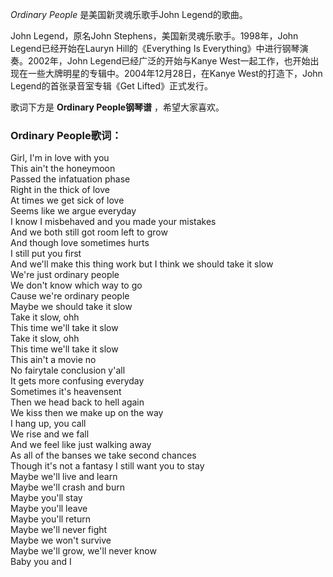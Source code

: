 

_Ordinary People_ 是美国新灵魂乐歌手John Legend的歌曲。  
  
John Legend，原名John Stephens，美国新灵魂乐歌手。1998年，John Legend已经开始在Lauryn
Hill的《Everything Is Everything》中进行钢琴演奏。2002年，John Legend已经广泛的开始与Kanye
West一起工作，也开始出现在一些大牌明星的专辑中。2004年12月28日，在Kanye West的打造下，John Legend的首张录音室专辑《Get
Lifted》正式发行。

歌词下方是 **Ordinary People钢琴谱** ，希望大家喜欢。

### Ordinary People歌词：

Girl, I'm in love with you  
This ain't the honeymoon  
Passed the infatuation phase  
Right in the thick of love  
At times we get sick of love  
Seems like we argue everyday  
I know I misbehaved and you made your mistakes  
And we both still got room left to grow  
And though love sometimes hurts  
I still put you first  
And we'll make this thing work but I think we should take it slow  
We're just ordinary people  
We don't know which way to go  
Cause we're ordinary people  
Maybe we should take it slow  
Take it slow, ohh  
This time we'll take it slow  
Take it slow, ohh  
This time we'll take it slow  
This ain't a movie no  
No fairytale conclusion y'all  
It gets more confusing everyday  
Sometimes it's heavensent  
Then we head back to hell again  
We kiss then we make up on the way  
I hang up, you call  
We rise and we fall  
And we feel like just walking away  
As all of the banses we take second chances  
Though it's not a fantasy I still want you to stay  
Maybe we'll live and learn  
Maybe we'll crash and burn  
Maybe you'll stay  
Maybe you'll leave  
Maybe you'll return  
Maybe we'll never fight  
Maybe we won't survive  
Maybe we'll grow, we'll never know  
Baby you and I

